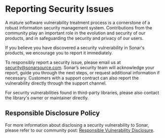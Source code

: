 # Reporting Security Issues

A mature software vulnerability treatment process is a cornerstone of a robust information security management system. Contributions from the community play an important role in the evolution and security of our products, and in safeguarding the security and privacy of our users.

If you believe you have discovered a security vulnerability in Sonar's products, we encourage you to report it immediately.

To responsibly report a security issue, please email us at [security@sonarsource.com](mailto:security@sonarsource.com). Sonar’s security team will acknowledge your report, guide you through the next steps, or request additional information if necessary. Customers with a support contract can also report the vulnerability directly through the support channel.

For security vulnerabilities found in third-party libraries, please also contact the library's owner or maintainer directly.

## Responsible Disclosure Policy

For more information about disclosing a security vulnerability to Sonar, please refer to our community post: [Responsible Vulnerability Disclosure](#).